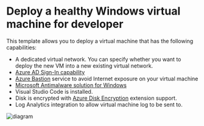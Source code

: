 # Deploy a healthy Windows virtual machine for developer

This template allows you to deploy a virtual machine that has the following capabilities:
- A dedicated virtual network. You can specify whether you want to deploy the new VM into a new existing virtual network.
- [Azure AD Sign-In capability](https://azsec.azurewebsites.net/2019/12/23/azure-arm-template-for-vm-creation-with-aad-sign-in/)
- [Azure Bastion](https://docs.microsoft.com/en-us/azure/bastion/bastion-overview) service to avoid Internet exposure on your virtual machine 
- [Microsoft Antimalware solution for Windows](https://docs.microsoft.com/en-us/azure/virtual-machines/extensions/iaas-antimalware-windows)
- Visual Studio Code is installed.
- Disk is encrypted with [Azure Disk Encryption](https://docs.microsoft.com/en-us/azure/virtual-machines/windows/disk-encryption-overview) extension support.
- Log Analytics integration to allow virtual machine log to be sent to.

![diagram](https://azsec.azurewebsites.net/wp-content/uploads/2019/12/healthy-azure-vm.png)